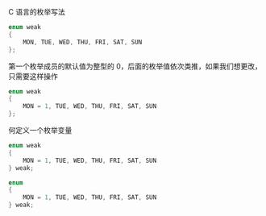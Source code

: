 C 语⾔的枚举写法

``` C
enum weak
{
	MON, TUE, WED, THU, FRI, SAT, SUN
};
```

第⼀个枚举成员的默认值为整型的 0，后⾯的枚举值依次类推，如果我们想更改，只需要这样操作

``` C
enum weak
{
	MON = 1, TUE, WED, THU, FRI, SAT, SUN
};
```

何定义⼀个枚举变量

``` C
enum weak
{
	MON = 1, TUE, WED, THU, FRI, SAT, SUN
} weak;

enum
{
	MON = 1, TUE, WED, THU, FRI, SAT, SUN
} weak;
```

